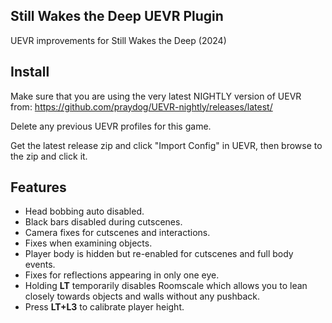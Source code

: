 ## Still Wakes the Deep UEVR Plugin
UEVR improvements for Still Wakes the Deep (2024)

## Install
Make sure that you are using the very latest NIGHTLY version of UEVR from: https://github.com/praydog/UEVR-nightly/releases/latest/

Delete any previous UEVR profiles for this game.

Get the latest release zip and click "Import Config" in UEVR, then browse to the zip and click it.

## Features
* Head bobbing auto disabled.
* Black bars disabled during cutscenes.
* Camera fixes for cutscenes and interactions.
* Fixes when examining objects.
* Player body is hidden but re-enabled for cutscenes and full body events.
* Fixes for reflections appearing in only one eye.
* Holding **LT** temporarily disables Roomscale which allows you to lean closely towards objects and walls without any pushback.
* Press **LT+L3** to calibrate player height.
